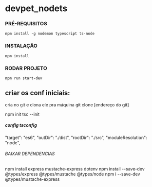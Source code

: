 # devpet_nodets

### PRÉ-REQUISITOS
`npm install -g nodemon typescript ts-node`

### INSTALAÇÃO
`npm install`

### RODAR PROJETO
`npm run start-dev`

## criar os conf iniciais: ##

cria no git e clona ele pra máquina
git clone [endereço do git]

npm init
tsc --init

##### config tsconfig #############
"target": "es6",
"outDir": "./dist", 
"rootDir": "./src",
"moduleResolution": "node",

###### BAIXAR DEPENDENCIAS #############
npm install express mustache-express dotenv
npm install --save-dev @types/express @types/mustache @types/node
npm i --save-dev @types/mustache-express